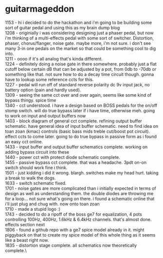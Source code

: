 # guitarmageddon
1153 - hi i decided to do the hackathon and i'm going to be building some sort of guitar pedal and using this as my brain dump blog\
1208 - originially i was considering designing just a phaser pedal, but now i'm thinking of a multi-effects pedal with some sort of switcher. Distortion, phaser, chorus/flanger, noise gate. maybe more, i'm not sure. i don't see many 3-in one pedals on the market so that could be something cool to dig into.\
1211 - oooo if it's all analog that's kinda different.\
1224 - definitely doing a noise gate in there somewhere. probably just a flat cutoff below certain dB that can be adjusted by a pot, from 0db to -70db or something like that. not sure how to do a decay time circuit though. gonna have to lookup some reference ccts for this.\
1227 - pedal will run off of standard reverse polarity dc 9v input jack, no battery option (pain and hardly used).\
1309 - seeing the same cct over and over again, seems like some kind of bypass thingy. spice time\
1340 - cct understood. i have a design based on BOSS pedals for the on/off stomp switch. will do true bypass later if i have time, otherwise meh. going to work on input and output buffers now\
1403 - block diagram of general cct complete. refining output buffer schematic. have general idea of input buffer schematic. need to find idea on toan zoan (kmac) controls (basic bass mids treble cut/boost pot circuit). effect ccts to come later. going to do true bypass in passive form as i found an easy cct online.\
1433 - input buffer and output buffer schematics complete. working on adding bypass circuit into these\
1440 - power cct with protect diode schematic complete.\
1455 - passive bypass cct complete. that was a headache. 3pdt on-on switch should work fine i think.\
1501 - just kidding i did it wrong. blargh. switches make my head hurt. taking a break to walk the dogs.\
1633 - switch schematic fixed.\
1701 - noise gates are more complicated than i initially expected in terms of design as well as understanding them. the double diodes are throwing me for a loop... not sure what's going on there. i found a schematic online that i'll just plug and chug with. now onto toan zoan\
1710 - made a stupid logo :)\
1743 - decided to do a ripoff of the boss ge7 for equalization, 4 pots controlling 100Hz, 400Hz, 1.6kHz & 6.4kHz channels. that's almost done. effects section next\
1806 - found a github repo with a ge7 spice model already in it. might piggyback on that to create my spice model of this whole thing as it seems like a beast right now.\
1835 - distortion stage complete. all schematics now theoretically complete.\